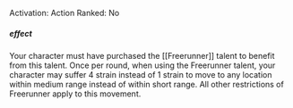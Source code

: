 Activation: Action
Ranked: No
##### effect
Your character must have purchased the
[[Freerunner]] talent to benefit from this talent.
Once per round, when using the Freerunner
talent, your character may suffer 4 strain
instead of 1 strain to move to any location
within medium range instead of within short
range. All other restrictions of Freerunner apply
to this movement.